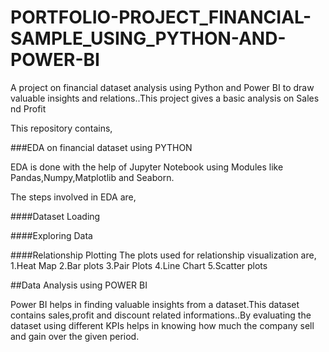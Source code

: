 # PORTFOLIO-PROJECT_FINANCIAL-SAMPLE_USING_PYTHON-AND-POWER-BI
A project on financial dataset analysis using Python and Power BI to draw valuable insights and relations..This project gives a basic analysis on Sales nd Profit

This repository contains,

###EDA on financial dataset using PYTHON

EDA is done with the help of Jupyter Notebook using Modules like Pandas,Numpy,Matplotlib and Seaborn.

The steps involved in EDA are,

####Dataset Loading

####Exploring Data

####Relationship Plotting
    The plots used for relationship visualization are,
    1.Heat Map
    2.Bar plots
    3.Pair Plots
    4.Line Chart
    5.Scatter plots 

    
##Data Analysis using POWER BI

Power BI helps in finding valuable insights from a dataset.This dataset contains sales,profit and discount related informations..By evaluating the dataset using different KPIs helps in knowing how much the company sell and gain over the given period.
